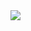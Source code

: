 <img src="https://capsule-render.vercel.app/api?type=waving&color=auto&height=300&section=header&text=habit%20tracker&fontSize=90&desc=with%20React" />
